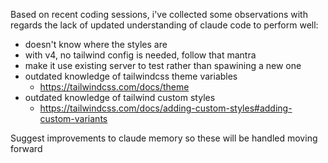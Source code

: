 Based on recent coding sessions, i've collected some observations with regards the lack of updated understanding of claude code to perform well:

- doesn't know where the styles are
- with v4, no tailwind config is needed, follow that mantra
- make it use existing server to test rather than spawining a new one
- outdated knowledge of tailwindcss theme variables
	- https://tailwindcss.com/docs/theme
- outdated knowledge of tailwind custom styles
	- https://tailwindcss.com/docs/adding-custom-styles#adding-custom-variants

Suggest improvements to claude memory so these will be handled moving forward

